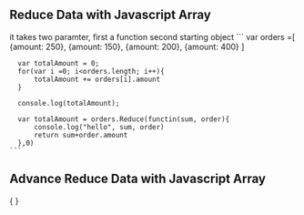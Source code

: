 ## Reduce Data with Javascript Array
   it takes two paramter, 
   first a function
   second starting object
    ```  var orders =[
          {amount: 250},
          {amount: 150},
          {amount: 200},
          {amount: 400}
      ]

      var totalAmount = 0;
      for(var i =0; i<orders.length; i++){
          totalAmount += orders[i].amount
      }

      console.log(totalAmount);

      var totalAmount = orders.Reduce(functin(sum, order){
          console.log("hello", sum, order)
          return sum+order.amount
      },0)
	```
	
## Advance Reduce Data with Javascript Array
{
}